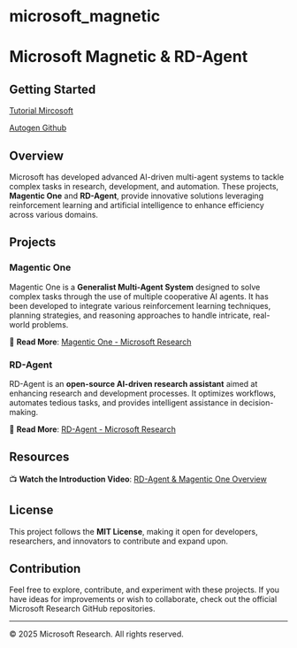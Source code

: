 # microsoft_magnetic

# Microsoft Magnetic & RD-Agent

## Getting Started
[Tutorial Mircosoft](https://microsoft.github.io/autogen/stable/user-guide/agentchat-user-guide/index.html)

[Autogen Github](https://github.com/microsoft/autogen)


## Overview
Microsoft has developed advanced AI-driven multi-agent systems to tackle complex tasks in research, development, and automation. These projects, **Magentic One** and **RD-Agent**, provide innovative solutions leveraging reinforcement learning and artificial intelligence to enhance efficiency across various domains.


## Projects

### Magentic One
Magentic One is a **Generalist Multi-Agent System** designed to solve complex tasks through the use of multiple cooperative AI agents. It has been developed to integrate various reinforcement learning techniques, planning strategies, and reasoning approaches to handle intricate, real-world problems.

🔗 **Read More**: [Magentic One - Microsoft Research](https://www.microsoft.com/en-us/research/articles/magentic-one-a-generalist-multi-agent-system-for-solving-complex-tasks/)

### RD-Agent
RD-Agent is an **open-source AI-driven research assistant** aimed at enhancing research and development processes. It optimizes workflows, automates tedious tasks, and provides intelligent assistance in decision-making.

🔗 **Read More**: [RD-Agent - Microsoft Research](https://www.microsoft.com/en-us/research/articles/rd-agent-an-open-source-solution-for-smarter-rd/)

## Resources
📺 **Watch the Introduction Video**: [RD-Agent & Magentic One Overview](https://www.youtube.com/watch?v=yJhVN7JHgFA)

## License
This project follows the **MIT License**, making it open for developers, researchers, and innovators to contribute and expand upon.

## Contribution
Feel free to explore, contribute, and experiment with these projects. If you have ideas for improvements or wish to collaborate, check out the official Microsoft Research GitHub repositories.

---

© 2025 Microsoft Research. All rights reserved.

